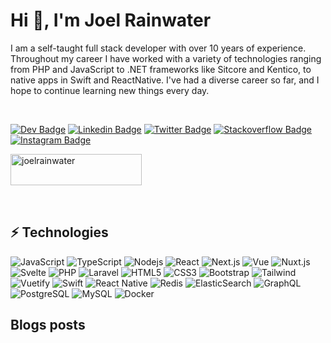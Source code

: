 # Hi 👋, I'm Joel Rainwater

I am a self-taught full stack developer with over 10 years of experience. Throughout my career I have worked with a variety of technologies ranging from PHP and JavaScript to .NET frameworks like Sitcore and Kentico, to native apps in Swift and ReactNative. I've had a diverse career so far, and I hope to continue learning new things every day.

<br />

[![Dev Badge](https://img.shields.io/badge/rain2o-0A0A0A?style=for-the-badge&logo=devdotto&logoColor=white&link=https://dev.to/rain2o/)](https://dev.to/rain2o)
[![Linkedin Badge](https://img.shields.io/badge/-joelrainwater-0077B5?style=for-the-badge&logo=Linkedin&logoColor=white&link=https://www.linkedin.com/in/joelrainwater/)](https://www.linkedin.com/in/joelrainwater/)
[![Twitter Badge](https://img.shields.io/badge/-Joel_Rain2o-1DA1F2?style=for-the-badge&logo=twitter&logoColor=white&link=https://twitter.com/Joel_Rain2o/)](https://twitter.com/Joel_Rain2o)
[![Stackoverflow Badge](https://img.shields.io/badge/-rain2o-ef8236?style=for-the-badge&logo=stackoverflow&logoColor=white&link=https://stackoverflow.com/users/3489599/rain2o)](https://stackoverflow.com/users/3489599/rain2o)
[![Instagram Badge](https://img.shields.io/badge/-rain2o-e95950?style=for-the-badge&logo=instagram&logoColor=white&link=https://instagram.com/rain2o/)](https://instagram.com/rain2o)

<p><a href="https://www.buymeacoffee.com/joelrainwater"> <img align="left" src="https://cdn.buymeacoffee.com/buttons/v2/default-yellow.png" height="50" width="210" alt="joelrainwater" /></a></p><br><br>

<br /><br />

## ⚡ Technologies

![JavaScript](https://img.shields.io/badge/JavaScript-F7DF1E?style=for-the-badge&logo=javascript&logoColor=black)
![TypeScript](https://img.shields.io/badge/TypeScript-007ACC?style=for-the-badge&logo=typescript&logoColor=white)
![Nodejs](https://img.shields.io/badge/Node.js-43853D?style=for-the-badge&logo=node.js&logoColor=white)
![React](https://img.shields.io/badge/React-20232A?style=for-the-badge&logo=react&logoColor=61DAFB)
![Next.js](https://img.shields.io/badge/Next.js-black?style=for-the-badge&logo=next.js&logoColor=white)
![Vue](https://img.shields.io/badge/Vue.js-35495E?style=for-the-badge&logo=vue.js&logoColor=4FC08D)
![Nuxt.js](https://img.shields.io/badge/Nuxt.js-002E3B?style=for-the-badge&logo=nuxt.js&logoColor=00DC82)
![Svelte](https://img.shields.io/badge/Svelte-4A4A55?style=for-the-badge&logo=svelte&logoColor=FF3E00)
![PHP](https://img.shields.io/badge/PHP-777BB4?style=for-the-badge&logo=php&logoColor=white)
![Laravel](https://img.shields.io/badge/Laravel-FF2D20?style=for-the-badge&logo=laravel&logoColor=white)
![HTML5](https://img.shields.io/badge/-HTML5-E34F26?style=for-the-badge&logo=html5&logoColor=white)
![CSS3](https://img.shields.io/badge/-CSS3-1572B6?style=for-the-badge&logo=css3)
![Bootstrap](https://img.shields.io/badge/-Bootstrap-563D7C?style=for-the-badge&logo=bootstrap&logoColor=white)
![Tailwind](https://img.shields.io/badge/Tailwind-38B2AC?style=for-the-badge&logo=tailwind-css&logoColor=white)
![Vuetify](https://img.shields.io/badge/Vuetify-white?style=for-the-badge&logo=vuetify&logoColor=1867c0)
![Swift](https://img.shields.io/badge/Swift-FA7343?style=for-the-badge&logo=swift&logoColor=white)
![React Native](https://img.shields.io/badge/React_Native-20232A?style=for-the-badge&logo=react&logoColor=61DAFB)
![Redis](https://img.shields.io/badge/redis-%23DD0031.svg?&style=for-the-badge&logo=redis&logoColor=white)
![ElasticSearch](https://img.shields.io/badge/Elastic_Search-005571?style=for-the-badge&logo=elasticsearch&logoColor=white)
![GraphQL](https://img.shields.io/badge/-GraphQL-E10098?style=for-the-badge&logo=graphql)
![PostgreSQL](https://img.shields.io/badge/PostgreSQL-316192?style=for-the-badge&logo=postgresql&logoColor=white)
![MySQL](https://img.shields.io/badge/MySQL-00000F?style=for-the-badge&logo=mysql&logoColor=white)
![Docker](https://img.shields.io/badge/-Docker-black?style=for-the-badge&logo=docker)


## Blogs posts
<!-- BLOG-POST-LIST:START -->
<!-- BLOG-POST-LIST:END -->
